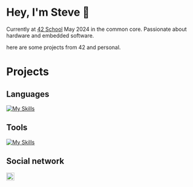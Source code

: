# Hey, I'm Steve 🦦
Currently at [42 School](https://github.com/42Paris) May 2024 in the common core. Passionate about hardware and embedded software.

here are some projects from 42 and personal.
# Projects

## Languages
[![My Skills](https://skillicons.dev/icons?i=c,python)](https://skillicons.dev)
## Tools
[![My Skills](https://skillicons.dev/icons?i=linux)](https://skillicons.dev)
## Social network
<a href="https://www.linkedin.com/in/stevenson-jossaint-476350291/"><img align="left" src="https://raw.githubusercontent.com/yushi1007/yushi1007/main/images/linkedin.svg" alt="Yu Shi | LinkedIn" width="21px"/></a>

